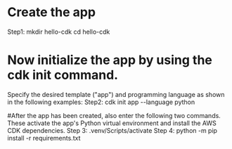 # Create the app
Step1: mkdir hello-cdk
       cd hello-cdk
# Now initialize the app by using the cdk init command. 
Specify the desired template ("app") and programming language as shown in the following examples:
Step2: cdk init app --language python

#After the app has been created, also enter the following two commands. 
These activate the app's Python virtual environment and install the AWS CDK dependencies.
Step 3: .venv/Scripts/activate
Step 4: python -m pip install -r requirements.txt
